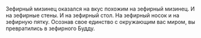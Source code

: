 Зефирный мизинец оказался на вкус похожим на зефирный мизинец. И на зефирные стены. И на зефирный стол. На зефирный носок и на зефирную пятку. Осознав свое единство с окружающим вас миром, вы превратились в зефирного Будду.
